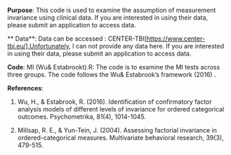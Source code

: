
**Purpose**: This code is used to examine the assumption of measurement invariance using clinical data. 
If you are interested in using their data, please submit an application to access data. 

** Data**: Data can be accessed : CENTER-TBI[https://www.center-tbi.eu/].Unfortunately, I can not provide any data here. 
If you are interested in using their data, please submit an application to access data.

**Code**: 
MI (Wu& Estabrookt).R: The code is to examine the MI tests across three groups. The code follows the Wu& Estabrook’s framework (2016) .

**References**:

1. Wu, H., & Estabrook, R. (2016). Identification of confirmatory factor analysis models of different levels of invariance for ordered categorical outcomes. 
Psychometrika, 81(4), 1014-1045.

2. Millsap, R. E., & Yun-Tein, J. (2004). Assessing factorial invariance in ordered-categorical measures. 
Multivariate behavioral research, 39(3), 479-515.
